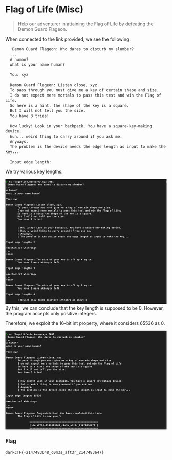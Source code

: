 # Flag of Life (Misc)  
  
> Help our adventurer in attaining the Flag of Life by defeating the Demon Guard Flageon.  
  
  
When connected to the link provided, we see the following:  
  
 	  'Demon Guard Flageon: Who dares to disturb my slumber?
 	  ...
 	  A human?
 	  what is your name human?
     
 	  You: xyz
   
	  Demon Guard Flageon: Listen close, xyz.
 	  To pass through you must give me a key of certain shape and size.
	  I do not expect mere mortals to pass this test and win the Flag of Life.
 	  So here is a hint: the shape of the key is a square.
 	  But I will not tell you the size.
	  You have 3 tries!
   
	  How lucky! Look in your backpack. You have a square-key-making device.
	  huh... weird thing to carry around if you ask me.
	  Anyways.
	  The problem is the device needs the edge length as input to make the key...
   
 	  Input edge length:  
  
    
  We try various key lengths:  
    
  ![trials](https://github.com/EnigmaEnvoy/2020-CTF-Writeups/blob/master/Dark%20CTF/Flag%20of%20Life/trials.png)  
  By this, we can conclude that the key length is supposed to be 0. However, the program accepts only positive integers.  
    
  Therefore, we exploit the 16-bit int property, where it considers 65536 as 0.  
    
  ![solution](https://github.com/EnigmaEnvoy/2020-CTF-Writeups/blob/master/Dark%20CTF/Flag%20of%20Life/solution.png)  
    
    
  ### Flag
  `darkCTF{-2147483648_c0m3s_aft3r_2147483647}`
    
